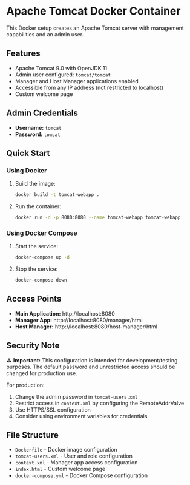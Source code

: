 # Apache Tomcat Docker Container

This Docker setup creates an Apache Tomcat server with management capabilities and an admin user.

## Features

- Apache Tomcat 9.0 with OpenJDK 11
- Admin user configured: `tomcat/tomcat`
- Manager and Host Manager applications enabled
- Accessible from any IP address (not restricted to localhost)
- Custom welcome page

## Admin Credentials

- **Username:** `tomcat`
- **Password:** `tomcat`

## Quick Start

### Using Docker

1. Build the image:
   ```bash
   docker build -t tomcat-webapp .
   ```

2. Run the container:
   ```bash
   docker run -d -p 8080:8080 --name tomcat-webapp tomcat-webapp
   ```

### Using Docker Compose

1. Start the service:
   ```bash
   docker-compose up -d
   ```

2. Stop the service:
   ```bash
   docker-compose down
   ```

## Access Points

- **Main Application:** http://localhost:8080
- **Manager App:** http://localhost:8080/manager/html
- **Host Manager:** http://localhost:8080/host-manager/html

## Security Note

⚠️ **Important:** This configuration is intended for development/testing purposes. The default password and unrestricted access should be changed for production use.

For production:
1. Change the admin password in `tomcat-users.xml`
2. Restrict access in `context.xml` by configuring the RemoteAddrValve
3. Use HTTPS/SSL configuration
4. Consider using environment variables for credentials

## File Structure

- `Dockerfile` - Docker image configuration
- `tomcat-users.xml` - User and role configuration
- `context.xml` - Manager app access configuration
- `index.html` - Custom welcome page
- `docker-compose.yml` - Docker Compose configuration
